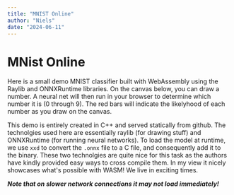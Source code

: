 ```yaml
---
title: "MNIST Online"
author: "Niels"
date: "2024-06-11"
---
```


# MNist Online
Here is a small demo MNIST classifier built with WebAssembly using the Raylib and ONNXRuntime libraries.
On the canvas below, you can draw a number.
A neural net will then run in your browser to determine which number it is (0 through 9).
The red bars will indicate the likelyhood of each number as you draw on the canvas.

This demo is entirely created in C++ and served statically from github. The technolgies used here are essentially raylib (for drawing stuff) and ONNXRuntime (for running neural networks). To load the model at runtime, we use `xxd` to convert the `.onnx` file to a C file, and consequently add it to the binary. These two technolgies are quite nice for this task as the authors have kindly provided easy ways to cross compile them. In my view it nicely showcases what's possible with WASM! We live in exciting times. 

***Note that on slower network connections it may not load immediately!***

<canvas class="emscripten" id="canvas" oncontextmenu="event.preventDefault()" tabindex=-1></canvas>
<script type='text/javascript'>
  var Module = {
    print: (function() {
      var element = document.getElementById('output');
      if (element) element.value = ''; // clear browser cache
      return (...args) => {
        var text = args.join(' ');
        console.log(text);
        if (element) {
          element.value += text + "\n";
          element.scrollTop = element.scrollHeight; // focus on bottom
        }
      };
    })(),
    canvas: (() => {
      var canvas = document.getElementById('canvas');
      canvas.addEventListener("webglcontextlost", (e) => { 
        alert('WebGL context lost. You will need to reload the page.'); 
        e.preventDefault(); 
      }, false);
      return canvas;
    })(),
    setStatus: (text) => {
      if (!Module.setStatus.last) Module.setStatus.last = { time: Date.now(), text: '' };
      if (text === Module.setStatus.last.text) return;
      var m = text.match(/([^(]+)\((\d+(\.\d+)?)\/(\d+)\)/);
      var now = Date.now();
      if (m && now - Module.setStatus.last.time < 30) return; // if this is a progress update, skip it if too soon
      Module.setStatus.last.time = now;
      Module.setStatus.last.text = text;
      if (m) {
        text = m[1];
      }
    },
    totalDependencies: 0,
    monitorRunDependencies: (left) => {
      this.totalDependencies = Math.max(this.totalDependencies, left);
      Module.setStatus(left ? 'Preparing... (' + (this.totalDependencies-left) + '/' + this.totalDependencies + ')' : 'All downloads complete.');
    }
  };
  Module.setStatus('Downloading...');
  window.onerror = (event) => {
    Module.setStatus('Exception thrown, see JavaScript console');
    Module.setStatus = (text) => {
      if (text) console.error('[post-exception status] ' + text);
    };
  };

  function adjustCanvasScale() {
    var canvas = document.getElementById('canvas');
    var containerWidth = document.documentElement.clientWidth;
    var containerHeight =document.documentElement.clientHeight;
    
    // Calculate the scale based on desired maximum size
    var maxCanvasWidth = 760;
    var maxCanvasHeight = 560;
    
    var scaleWidth = containerWidth / maxCanvasWidth;
    var scaleHeight = containerHeight / maxCanvasHeight;
    
    // Use the smaller scale to ensure the canvas fits within the viewport
    var scale = Math.min(scaleWidth, scaleHeight);
    
    canvas.style.transform = `scale(${scale * 0.9})`;
    canvas.style.transformOrigin = 'top left';
  }
  
  // Adjust the canvas scale on load and on window resize
  window.addEventListener('load', adjustCanvasScale);
  window.addEventListener('resize', adjustCanvasScale);
</script>
<script async type="text/javascript" src="mnist-web.js"></script>

<style>
  #canvas {
    margin-left: 20;
  }
</style>

